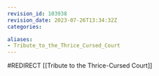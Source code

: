 ```yaml
---
revision_id: 103938
revision_date: 2023-07-26T13:34:32Z
categories:

aliases:
- Tribute_to_the_Thrice_Cursed_Court
---
```


#REDIRECT [[Tribute to the Thrice-Cursed Court]]